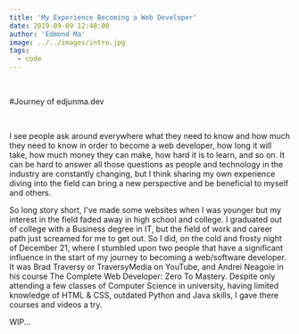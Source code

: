 ```yaml
---
title: 'My Experience Becoming a Web Developer'
date: 2019-09-09 12:48:00
author: 'Edmond Ma'
image: ../../images/intro.jpg
tags:
  - code
---
```


<br>

#Journey of edjunma.dev

<br>

I see people ask around everywhere what they need to know and how much they need to know in order to become a web developer, how long it will take, how much money they can make, how hard it is to learn, and so on. It can be hard to answer all those questions as people and technology in the industry are constantly changing, but I think sharing my own experience diving into the field can bring a new perspective and be beneficial to myself and others.

So long story short, I've made some websites when I was younger but my interest in the field faded away in high school and college. I graduated out of college with a Business degree in IT, but the field of work and career path just screamed for me to get out. So I did, on the cold and frosty night of December 21, where I stumbled upon two people that have a significant influence in the start of my journey to becoming a web/software developer. It was Brad Traversy or TraversyMedia on YouTube, and Andrei Neagoie in his course The Complete Web Developer: Zero To Mastery. Despite only attending a few classes of Computer Science in university, having limited knowledge of HTML & CSS, outdated Python and Java skills, I gave there courses and videos a try.

WIP...
